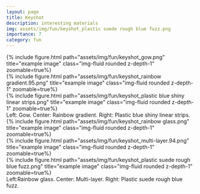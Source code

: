 ```yaml
---
layout: page
title: Keyshot
description: interesting materials
img: assets/img/fun/keyshot_plastic suede rough blue fuzz.png
importance: 7
category: fun
---
```


<div class="row">
    <div class="col-sm mt-3 mt-md-0">
        {% include figure.html path="assets/img/fun/keyshot_gow.png" title="example image" class="img-fluid rounded z-depth-1" zoomable=true%}
    </div>   
    <div class="col-sm mt-3 mt-md-0">
        {% include figure.html path="assets/img/fun/keyshot_rainbow gradient.95.png" title="example image" class="img-fluid rounded z-depth-1" zoomable=true%}
    </div>   
    <div class="col-sm mt-3 mt-md-0">
        {% include figure.html path="assets/img/fun/keyshot_plastic blue shiny linear strips.png" title="example image" class="img-fluid rounded z-depth-1" zoomable=true%}
    </div>            
</div>
<div class="caption">
    Left: Gow.
    Center: Rainbow gradient.
    Right: Plastic blue shiny linear strips.
</div>
<div class="row">
    <div class="col-sm mt-3 mt-md-0">
        {% include figure.html path="assets/img/fun/keyshot_rainbow glass.png" title="example image" class="img-fluid rounded z-depth-1" zoomable=true%}
    </div>   
    <div class="col-sm mt-3 mt-md-0">
        {% include figure.html path="assets/img/fun/keyshot_multi-layer.94.png" title="example image" class="img-fluid rounded z-depth-1" zoomable=true%}
    </div>   
    <div class="col-sm mt-3 mt-md-0">
        {% include figure.html path="assets/img/fun/keyshot_plastic suede rough blue fuzz.png" title="example image" class="img-fluid rounded z-depth-1" zoomable=true%}
    </div>            
</div>
<div class="caption">
    Left:Rainbow glass.
    Center: Multi-layer.
    Right: Plastic suede rough blue fuzz.
</div>
